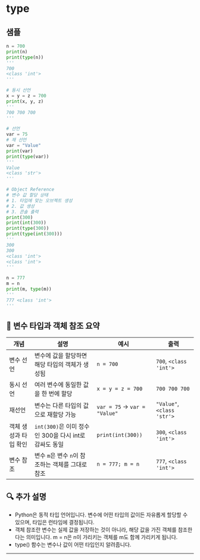 # type

## 샘플
```python
n = 700
print(n)
print(type(n))
'''
700
<class 'int'>
'''

# 동시 선언
x = y = z = 700
print(x, y, z)
'''
700 700 700
'''

# 선언
var = 75
# 재 선언
var = "Value"
print(var)
print(type(var))
'''
Value
<class 'str'>
'''

# Object Reference
# 변수 값 할당 상태
# 1. 타입에 맞는 오브젝트 생성
# 2. 값 생성
# 3. 콘솔 출력
print(300)
print(int(300))
print(type(300))
print(type(int(300)))
'''
300
300
<class 'int'>
<class 'int'>
'''

n = 777
m = n
print(m, type(m))
'''
777 <class 'int'>
'''


```

## 📌 변수 타입과 객체 참조 요약
| 개념 | 설명 | 예시 | 출력 |
|------|------|------|------|
| 변수 선언 | 변수에 값을 할당하면 해당 타입의 객체가 생성됨 | `n = 700` | `700`, `<class 'int'>` |
| 동시 선언 | 여러 변수에 동일한 값을 한 번에 할당 | `x = y = z = 700` | `700 700 700` |
| 재선언 | 변수는 다른 타입의 값으로 재할당 가능 | `var = 75` → `var = "Value"` | `"Value"`, `<class 'str'>` |
| 객체 생성과 타입 확인 | `int(300)`은 이미 정수인 300을 다시 int로 감싸도 동일 | `print(int(300))` | `300`, `<class 'int'>` |
| 변수 참조 | 변수 `m`은 변수 `n`이 참조하는 객체를 그대로 참조 | `n = 777; m = n` | `777`, `<class 'int'>` |



## 🔍 추가 설명
- Python은 동적 타입 언어입니다. 변수에 어떤 타입의 값이든 자유롭게 할당할 수 있으며, 타입은 런타임에 결정됩니다.
- 객체 참조란 변수는 실제 값을 저장하는 것이 아니라, 해당 값을 가진 객체를 참조한다는 의미입니다. m = n은 n이 가리키는 객체를 m도 함께 가리키게 됩니다.
- type() 함수는 변수나 값이 어떤 타입인지 알려줍니다.
---
